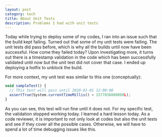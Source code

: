 ```yaml
---
layout: post
category: tech
title: About Unit Tests
description: Problems I had with unit tests
---
```

Today while trying to deploy some of my codes, I ran into an issue such that the build kept failing. Turned out that some of my unit tests were failing. The unit tests did pass before, which is why all the builds until now have been successful. How come they failed today? Upon investigating more, it turns out there is a timestamp validation in the code which has been successfully validated until now but the unit test did not cover that case. I ended up deploying a hotfix to unblock the build.

For more context, my unit test was similar to this one (conceptually):
```javascript
void sampleTest() {
  // This test will pass until 2020-01-01 12:00:00
  assertTrue(System.currentTimeMillis() < 1577836800000L);
}
```
As you can see, this test will run fine until it does not. For my specific test, the validation stopped working today.
I learned a hard lesson today. As a code reviewer, it is important to not only look at codes but also the unit tests and see if they cover all the possible cases. Otherwise, we will have to spend a lot of time debugging issues like this.
